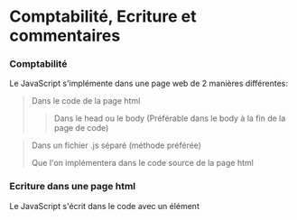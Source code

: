 # Comptabilité, Ecriture et commentaires    

### Comptabilité     

Le JavaScript s'implémente dans une page web de 2 manières différentes:     

> Dans le code de la page html
>
>> Dans le head ou le body (Préférable dans le body à la fin de la page de code)    

> Dans un fichier .js séparé (méthode préférée)    
>
> Que l'on implémentera dans le code source de la page html    


### Ecriture dans une page html

Le JavaScript s'écrit dans le code avec un élément <script>     

Exemple : 
![Exemple](https://raw.githubusercontent.com/YanisJdz/learning-javascript/master/2Ecriture%20Compatibilité%20et%20Commentaires/assets/scripthtml.png "Script js dans un code HTML")


Dans un fichier .js séparé, le code Js s'écrit directement sans le <script>    
Pour lié le fichier .js avec le fichier .html, dans le code html, dans <script> , il faudra ajouter la source du fichier .js    
![ScriptJs](/assets/scriptjs.PNG "Script js dans un fichier .js")
![Source](/assets/sourceJs.PNG "Lien .html et .js")


### Commentaires 

Pour commenter en javascrip il y a deux méthodes:
![Commentaires](/assets/commentaire.PNG "Commenter en javascript")
